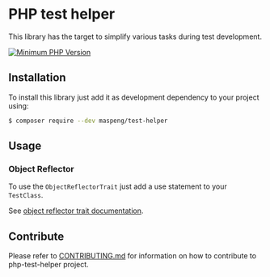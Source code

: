 # PHP test helper

This library has the target to simplify various tasks during test development.

[![Minimum PHP Version](https://img.shields.io/badge/PHP-%3E%3D8.1.0-blue.svg)](https://php.net/)

## Installation

To install this library just add it as development dependency to your project using:

```bash
$ composer require --dev maspeng/test-helper
```

## Usage

### Object Reflector

To use the `ObjectReflectorTrait` just add a use statement to your `TestClass`.

See [object reflector trait documentation](docs/object-reflector.md).

## Contribute

Please refer to [CONTRIBUTING.md](.github/CONTRIBUTE.md) for information on how to contribute to php-test-helper project.
